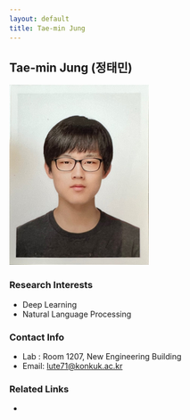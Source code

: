 ```yaml
---
layout: default
title: Tae-min Jung
---
```


## Tae-min Jung (정태민)
![alt_text](../assets/img/profile/profile_TaeminJung.png)


### Research Interests
* Deep Learning
* Natural Language Processing

### Contact Info
* Lab : Room 1207, New Engineering Building
* Email: lute71@konkuk.ac.kr

### Related Links
* 
